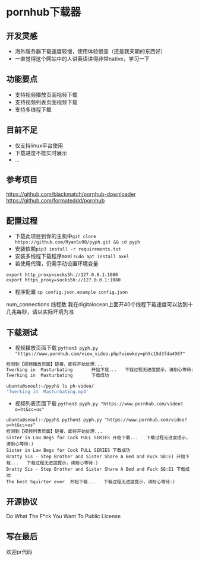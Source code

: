 # pornhub下载器
## 开发灵感
* 海外服务器下载速度较慢，使用体验很差（还是我天朝的东西好）
* 一直觉得这个网站中的人讲英语讲得非常native，学习一下

## 功能要点
* 支持视频播放页面视频下载
* 支持视频列表页面视频下载
* 支持多线程下载

## 目前不足
* 仅支持linux平台使用
* 下载进度不能实时展示
* ...

## 参考项目
https://github.com/blackmatch/pornhub-downloader
https://github.com/formateddd/pornhub

## 配置过程
* 下载此项目到你的主机中`git clone https://github.com/RyanSu98/pyph.git && cd pyph`
* 安装依赖`pip3 install -r requirements.txt`
* 安装多线程下载程序axel `sudo apt install axel`
* 若使用代理，仍需手动设置环境变量
```
export http_proxy=socks5h://127.0.0.1:1080
export https_proxy=socks5h://127.0.0.1:1080
```
* 程序配置
`cp config.json.example config.json`

num_connections 线程数 我在digitalocean上面开40个线程下载速度可以达到十几兆每秒，请以实际坏境为准

## 下载测试
* 视频播放页面下载 `python3 pyph.py "https://www.pornhub.com/view_video.php?viewkey=ph5c15d3fda4987"`
```bash
检测到【视频播放页面】链接，即将开始处理...
Twerking in  Masturbating       开始下载...   下载过程无进度提示，请耐心等待:)
Twerking in  Masturbating       下载成功

ubuntu@seoul:~/pyph$ ls ph-video/
'Twerking in  Masturbating.mp4'
```
* 视频列表页面下载 `python3 pyph.py "https://www.pornhub.com/video?o=ht&cc=us"`
```
ubuntu@seoul:~/pyph$ python3 pyph.py "https://www.pornhub.com/video?o=ht&cc=us"
检测到【视频列表页面】链接，即将开始处理...
Sister in Law Begs for Cock FULL SERIES 开始下载...   下载过程无进度提示，请耐心等待:)
Sister in Law Begs for Cock FULL SERIES 下载成功
Bratty Sis - Step Brother and Sister Share A Bed and Fuck S8:E1 开始下载...   下载过程无进度提示，请耐心等待:)
Bratty Sis - Step Brother and Sister Share A Bed and Fuck S8:E1 下载成功
The best Squirter ever  开始下载...   下载过程无进度提示，请耐心等待:)
```

## 开源协议
Do What The F*ck You Want To Public License 

## 写在最后
欢迎pr代码
